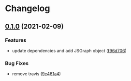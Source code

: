 # Changelog

## [0.1.0](https://www.github.com/cheminfo/dsc-spectrum/compare/v0.0.2...v0.1.0) (2021-02-09)


### Features

* update dependencies and add JSGraph object ([f96d706](https://www.github.com/cheminfo/dsc-spectrum/commit/f96d706d3bda8bb6bdeba32a739a454d8f6bf390))


### Bug Fixes

* remove travis ([9c461a4](https://www.github.com/cheminfo/dsc-spectrum/commit/9c461a4755048e77c6423ee43c345a90bab36557))
